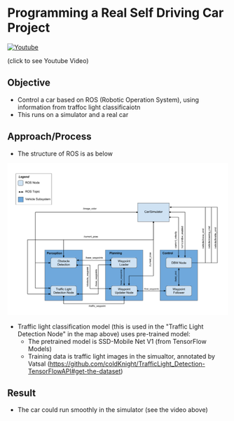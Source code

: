 # Programming a Real Self Driving Car Project



<p align="center">

[![Youtube](http://img.youtube.com/vi/9qB6OQQb_co/0.jpg)](https://www.youtube.com/watch?v=9qB6OQQb_co "Capstone")

  (click to see Youtube Video)
</p>


## Objective 

  - Control a car based on ROS (Robotic Operation System), using information from traffoc light classificaiotn 
  - This runs on a simulator and a real car

## Approach/Process 

- The structure of ROS is as below 

<img src="final-project-ros-graph-v2.png" widgh = 300>

- Traffic light classification model (this is used in the "Traffic Light Detection Node" in the map above) uses pre-trained model: 
  - The pretrained model is SSD-Mobile Net V1 (from TensorFlow Models)
  - Training data is traffic light images in the simualtor, annotated by Vatsal (https://github.com/coldKnight/TrafficLight_Detection-TensorFlowAPI#get-the-dataset)


## Result 

- The car could run smoothly in the simulator (see the video above)